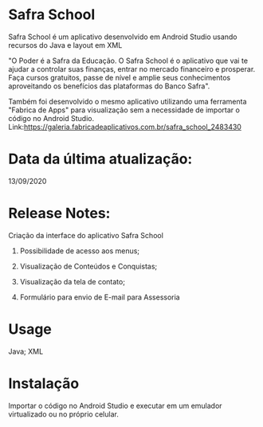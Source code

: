 # Safra School

Safra School é um aplicativo desenvolvido em Android Studio usando recursos do Java e layout em XML

"O Poder é a Safra da Educação.
O Safra School é o aplicativo que vai te ajudar a controlar suas finanças, entrar no mercado financeiro e prosperar.
Faça cursos gratuitos, passe de nível e amplie seus conhecimentos aproveitando os benefícios das plataformas do Banco Safra".


Também foi desenvolvido o mesmo aplicativo utilizando uma ferramenta "Fabrica de Apps" para visualização sem a necessidade de importar o código no Android Studio.
Link:https://galeria.fabricadeaplicativos.com.br/safra_school_2483430


# Data da última atualização: 
13/09/2020

# Release Notes:
Criação da interface do aplicativo Safra School

1. Possibilidade de acesso aos menus;

2. Visualização de Conteúdos e Conquistas;

3. Visualização da tela de contato;

4. Formulário para envio de E-mail para Assessoria

# Usage
Java; XML

# Instalação

Importar o código no Android Studio e executar em um emulador virtualizado ou no próprio celular.
